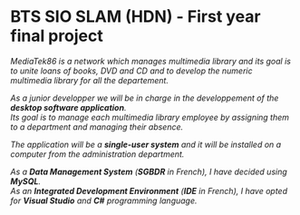 # BTS SIO SLAM (HDN) - First year final project


*MediaTek86 is a network which manages multimedia library and its goal is to unite loans of books, DVD and CD and to develop the numeric multimedia library for all the departement.*

*As a junior developper we will be in charge in the developpement of the **desktop software application**. <br/>
Its goal is to manage each multimedia library employee by assigning them to a department and managing their absence.*

*The application will be a **single-user system** and it will be installed on a computer from the administration department.*

*As a **Data Management System** (**SGBDR** in French), I have decided using **MySQL**.*<br/>
*As an **Integrated Development Environment** (**IDE** in French), I have opted for **Visual Studio** and **C#** programming language.*



